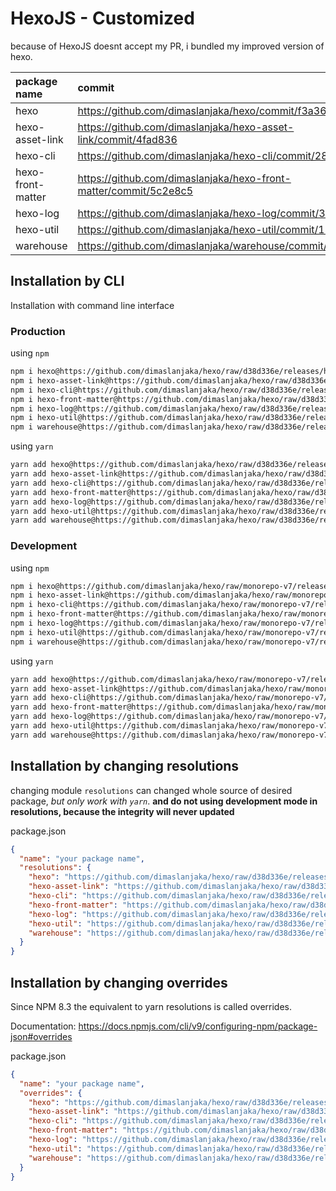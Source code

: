 # HexoJS - Customized
because of HexoJS doesnt accept my PR, i bundled my improved version of hexo.

| package name | commit |
| :--- | :--- | 
| hexo | https://github.com/dimaslanjaka/hexo/commit/f3a365bd | 
| hexo-asset-link | https://github.com/dimaslanjaka/hexo-asset-link/commit/4fad836 | 
| hexo-cli | https://github.com/dimaslanjaka/hexo-cli/commit/281b10d | 
| hexo-front-matter | https://github.com/dimaslanjaka/hexo-front-matter/commit/5c2e8c5 | 
| hexo-log | https://github.com/dimaslanjaka/hexo-log/commit/3ccf914 | 
| hexo-util | https://github.com/dimaslanjaka/hexo-util/commit/138d0d0 | 
| warehouse | https://github.com/dimaslanjaka/warehouse/commit/187c5d3 | 

## Installation by CLI
Installation with command line interface

### Production

using `npm`
```bash
npm i hexo@https://github.com/dimaslanjaka/hexo/raw/d38d336e/releases/hexo.tgz
npm i hexo-asset-link@https://github.com/dimaslanjaka/hexo/raw/d38d336e/releases/hexo-asset-link.tgz
npm i hexo-cli@https://github.com/dimaslanjaka/hexo/raw/d38d336e/releases/hexo-cli.tgz
npm i hexo-front-matter@https://github.com/dimaslanjaka/hexo/raw/d38d336e/releases/hexo-front-matter.tgz
npm i hexo-log@https://github.com/dimaslanjaka/hexo/raw/d38d336e/releases/hexo-log.tgz
npm i hexo-util@https://github.com/dimaslanjaka/hexo/raw/d38d336e/releases/hexo-util.tgz
npm i warehouse@https://github.com/dimaslanjaka/hexo/raw/d38d336e/releases/warehouse.tgz
```

using `yarn`
```bash
yarn add hexo@https://github.com/dimaslanjaka/hexo/raw/d38d336e/releases/hexo.tgz
yarn add hexo-asset-link@https://github.com/dimaslanjaka/hexo/raw/d38d336e/releases/hexo-asset-link.tgz
yarn add hexo-cli@https://github.com/dimaslanjaka/hexo/raw/d38d336e/releases/hexo-cli.tgz
yarn add hexo-front-matter@https://github.com/dimaslanjaka/hexo/raw/d38d336e/releases/hexo-front-matter.tgz
yarn add hexo-log@https://github.com/dimaslanjaka/hexo/raw/d38d336e/releases/hexo-log.tgz
yarn add hexo-util@https://github.com/dimaslanjaka/hexo/raw/d38d336e/releases/hexo-util.tgz
yarn add warehouse@https://github.com/dimaslanjaka/hexo/raw/d38d336e/releases/warehouse.tgz

```

### Development

using `npm`
```bash
npm i hexo@https://github.com/dimaslanjaka/hexo/raw/monorepo-v7/releases/hexo.tgz
npm i hexo-asset-link@https://github.com/dimaslanjaka/hexo/raw/monorepo-v7/releases/hexo-asset-link.tgz
npm i hexo-cli@https://github.com/dimaslanjaka/hexo/raw/monorepo-v7/releases/hexo-cli.tgz
npm i hexo-front-matter@https://github.com/dimaslanjaka/hexo/raw/monorepo-v7/releases/hexo-front-matter.tgz
npm i hexo-log@https://github.com/dimaslanjaka/hexo/raw/monorepo-v7/releases/hexo-log.tgz
npm i hexo-util@https://github.com/dimaslanjaka/hexo/raw/monorepo-v7/releases/hexo-util.tgz
npm i warehouse@https://github.com/dimaslanjaka/hexo/raw/monorepo-v7/releases/warehouse.tgz
```

using `yarn`
```bash
yarn add hexo@https://github.com/dimaslanjaka/hexo/raw/monorepo-v7/releases/hexo.tgz
yarn add hexo-asset-link@https://github.com/dimaslanjaka/hexo/raw/monorepo-v7/releases/hexo-asset-link.tgz
yarn add hexo-cli@https://github.com/dimaslanjaka/hexo/raw/monorepo-v7/releases/hexo-cli.tgz
yarn add hexo-front-matter@https://github.com/dimaslanjaka/hexo/raw/monorepo-v7/releases/hexo-front-matter.tgz
yarn add hexo-log@https://github.com/dimaslanjaka/hexo/raw/monorepo-v7/releases/hexo-log.tgz
yarn add hexo-util@https://github.com/dimaslanjaka/hexo/raw/monorepo-v7/releases/hexo-util.tgz
yarn add warehouse@https://github.com/dimaslanjaka/hexo/raw/monorepo-v7/releases/warehouse.tgz

```

## Installation by changing resolutions
changing module `resolutions` can changed whole source of desired package, _but only work with `yarn`_. **and do not using development mode in resolutions, because the integrity will never updated**

package.json
```json
{
  "name": "your package name",
  "resolutions": {
    "hexo": "https://github.com/dimaslanjaka/hexo/raw/d38d336e/releases/hexo.tgz",
    "hexo-asset-link": "https://github.com/dimaslanjaka/hexo/raw/d38d336e/releases/hexo-asset-link.tgz",
    "hexo-cli": "https://github.com/dimaslanjaka/hexo/raw/d38d336e/releases/hexo-cli.tgz",
    "hexo-front-matter": "https://github.com/dimaslanjaka/hexo/raw/d38d336e/releases/hexo-front-matter.tgz",
    "hexo-log": "https://github.com/dimaslanjaka/hexo/raw/d38d336e/releases/hexo-log.tgz",
    "hexo-util": "https://github.com/dimaslanjaka/hexo/raw/d38d336e/releases/hexo-util.tgz",
    "warehouse": "https://github.com/dimaslanjaka/hexo/raw/d38d336e/releases/warehouse.tgz"
  }
}
```

## Installation by changing overrides

Since NPM 8.3 the equivalent to yarn resolutions is called overrides.

Documentation: https://docs.npmjs.com/cli/v9/configuring-npm/package-json#overrides

package.json
```json
{
  "name": "your package name",
  "overrides": {
    "hexo": "https://github.com/dimaslanjaka/hexo/raw/d38d336e/releases/hexo.tgz",
    "hexo-asset-link": "https://github.com/dimaslanjaka/hexo/raw/d38d336e/releases/hexo-asset-link.tgz",
    "hexo-cli": "https://github.com/dimaslanjaka/hexo/raw/d38d336e/releases/hexo-cli.tgz",
    "hexo-front-matter": "https://github.com/dimaslanjaka/hexo/raw/d38d336e/releases/hexo-front-matter.tgz",
    "hexo-log": "https://github.com/dimaslanjaka/hexo/raw/d38d336e/releases/hexo-log.tgz",
    "hexo-util": "https://github.com/dimaslanjaka/hexo/raw/d38d336e/releases/hexo-util.tgz",
    "warehouse": "https://github.com/dimaslanjaka/hexo/raw/d38d336e/releases/warehouse.tgz"
  }
}
```